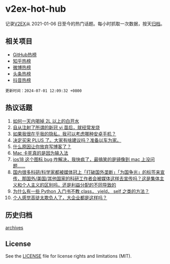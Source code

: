 # v2ex-hot-hub

 记录[V2EX](https://www.v2ex.com/)从 2021-01-06 日至今的热门话题。每小时抓取一次数据，按天[归档](archives)。
 
 ## 相关项目

- [GitHub热榜](https://github.com/snaildev/github-hot-hub)
- [知乎热榜](https://github.com/snaildev/zhihu-hot-hub)
- [微博热榜](https://github.com/snaildev/weibo-hot-hub)
- [头条热榜](https://github.com/snaildev/toutiao-hot-hub)
- [抖音热榜](https://github.com/snaildev/douyin-hot-hub)


 `更新时间：2024-07-01 12:09:32 +0800`

## 热议话题

1. [如何一天内喝掉 2L 以上的白开水](https://www.v2ex.com/t/1053698)
1. [自从注射了所谓的新冠 yi 苗后，就经常发烧](https://www.v2ex.com/t/1053809)
1. [如果我很在乎我的隐私，我可以考虑哪种安卓手机？](https://www.v2ex.com/t/1053781)
1. [决定买宋 PLUS 了。大家有啥建议吗？准备以车为家。](https://www.v2ex.com/t/1053715)
1. [什么原因让你放弃写博客了？](https://www.v2ex.com/t/1053721)
1. [Mac 卡死真的是因为输入法](https://www.v2ex.com/t/1053751)
1. [ios18 这个图标 bug 咋解决，我快疯了，最搞笑的是镜像到 mac 上没问题……](https://www.v2ex.com/t/1053806)
1. [国内很多科研/科学家都被媒体冠上「打破国外垄断」「为国争光」的标签来宣传，那国外/美国/其他国家的科研工作者会被媒体这样去宣传吗？这是集体主义和个人主义的区别吗，还是利益分配的不同导致的](https://www.v2ex.com/t/1053827)
1. [为什么有一些 Python 入门书不教 class， yield， self 之类的方法？](https://www.v2ex.com/t/1053740)
1. [个人感觉高徒太欺负人了，大企业都是这样吗？](https://www.v2ex.com/t/1053774)

## 历史归档

[archives](archives)

## License

See the [LICENSE](LICENSE) file for license rights and limitations (MIT).
